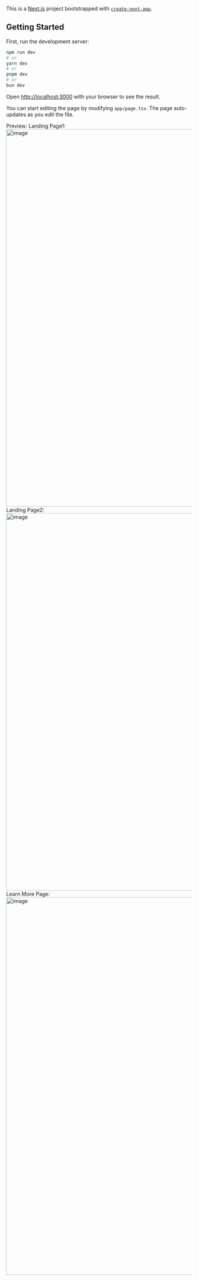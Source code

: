 This is a [Next.js](https://nextjs.org) project bootstrapped with [`create-next-app`](https://nextjs.org/docs/app/api-reference/cli/create-next-app).

## Getting Started

First, run the development server:

```bash
npm run dev
# or
yarn dev
# or
pnpm dev
# or
bun dev
```

Open [http://localhost:3000](http://localhost:3000) with your browser to see the result.

You can start editing the page by modifying `app/page.tsx`. The page auto-updates as you edit the file.

Preview: 
Landing Page1: <img width="1920" height="1020" alt="image" src="https://github.com/user-attachments/assets/7ad8ae4e-9042-4225-bd7e-5fe97f38b3b3" />
Landing Page2: <img width="1920" height="1020" alt="image" src="https://github.com/user-attachments/assets/71170b76-d063-4613-aabb-9fa569e88c07" />
Learn More Page: <img width="1920" height="1020" alt="image" src="https://github.com/user-attachments/assets/f293093b-649d-4066-b144-d1c81a6861cb" />




